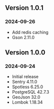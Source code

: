 ## Version 1.0.1
### 2024-09-26
- Add redis caching
- Gson 2.11.0

## Version 1.0.0
### 2024-09-24
- Initial release
- Sentry 4.11.0
- Spotless 6.25.0
- PostgreSQL 42.7.3
- GeoJson 32.0
- Lombok 1.18.34